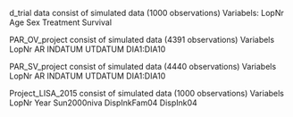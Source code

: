 d_trial data consist of simulated data (1000 observations)
Variabels:
LopNr
Age
Sex
Treatment
Survival

PAR_OV_project consist of simulated data (4391 observations)
Variabels
LopNr
AR
INDATUM
UTDATUM
DIA1:DIA10


PAR_SV_project consist of simulated data (4440 observations)
Variabels
LopNr
AR
INDATUM
UTDATUM
DIA1:DIA10

Project_LISA_2015 consist of simulated data (1000 observations)
Variabels
LopNr
Year
Sun2000niva
DispInkFam04
DispInk04
